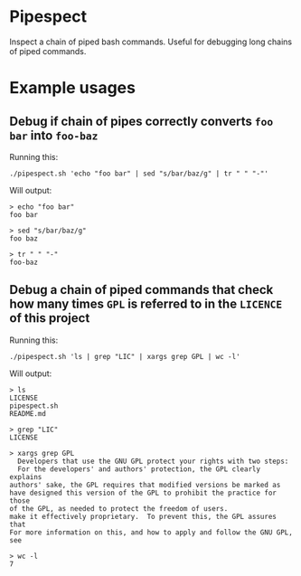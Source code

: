 # Pipespect
Inspect a chain of piped bash commands. Useful for debugging long chains of piped commands.

# Example usages
## Debug if chain of pipes correctly converts `foo bar` into `foo-baz`
Running this:
```
./pipespect.sh 'echo "foo bar" | sed "s/bar/baz/g" | tr " " "-"'
```
Will output:
```
> echo "foo bar" 
foo bar

> sed "s/bar/baz/g" 
foo baz

> tr " " "-"
foo-baz
```

## Debug a chain of piped commands that check how many times `GPL` is referred to in the `LICENCE` of this project
Running this:
```
./pipespect.sh 'ls | grep "LIC" | xargs grep GPL | wc -l'
```
Will output:
```
> ls 
LICENSE
pipespect.sh
README.md

> grep "LIC" 
LICENSE

> xargs grep GPL 
  Developers that use the GNU GPL protect your rights with two steps:
  For the developers' and authors' protection, the GPL clearly explains
authors' sake, the GPL requires that modified versions be marked as
have designed this version of the GPL to prohibit the practice for those
of the GPL, as needed to protect the freedom of users.
make it effectively proprietary.  To prevent this, the GPL assures that
For more information on this, and how to apply and follow the GNU GPL, see

> wc -l
7
```
